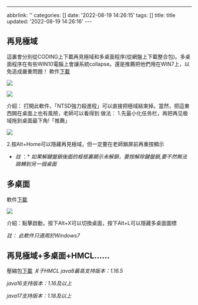---
abbrlink: ''
categories: []
date: '2022-08-19 14:26:15'
tags: []
title: title
updated: '2022-08-19 14:26:16'
---[](https://)


## 再見極域

這裏會分別從CODING上下載再見極域和多桌面程序(從網盤上下載整合包)。多桌面程序在有些WIN10電腦上會讓系統collapse。還是推薦把他們用在WIN7上，以免造成嚴重問題！
軟件[下載](https://guangsudalao.coding.net/s/b431f655-0bfc-4b8e-9f2b-66356ef19cd2)

![](https://blog.whitegx.top/wp-content/uploads/2021/12/915766572.png)

![](https://blog.whitegx.top/wp-content/uploads/2021/12/2697044450.png)

介紹：
打開此軟件，「NTSD強力殺進程」可以直接把極域結束掉。當然，把這東西開在桌面上也有風險，老師可以看得到
做法：
1.先最小化任务栏，再把再见极域拖到桌面最下角!「推薦」

![](https://blog.whitegx.top/wp-content/uploads/2021/12/689285724-1024x576.png)

2.按Alt+Home可以隱藏再見極域，但一定要在老師鎖屏前再重按顯示

* *註* ：*
  *如果解鍵盤鎖後面的框框裏顯示未解鎖，要按解除鍵盤鎖,要不然無法跳轉到另一個桌面*

## 多桌面

軟件[下載](http://軟件下載：https://guangsudalao.coding.net/s/1e221056-59c1-404e-b7fb-dd08b15cc115)

![](https://blog.whitegx.top/wp-content/uploads/2021/12/279394491.png)

介紹：點擊啟動，按下Alt+X可以切換桌面，按下Alt+L可以隱藏多桌面圖標

*註：
此軟件只適用於Windows7*

## 再見極域+多桌面+HMCL......

壓縮包[下載](https://pan.whitegx.top/computer/ZMDCH.zip)
*关于HMCL*
*java8最高支持版本：1.16.5*

*java16支持版本：1.16及以上*

*java17支持版本：1.18及以上*

